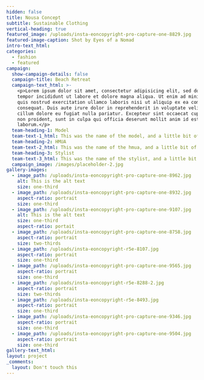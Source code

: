 ```yaml
---
hidden: false
title: Nousa Concept
subtitle: Sustainable Clothing
vertical-heading: true
featured_image: /uploads/insta-eoncopyright-pro-capture-one-8829.jpg
featured-image-caption: Shot by Eyes of a Nomad
intro-text_html:
categories:
  - fashion
  - featured
campaign:
  show-campaign-details: false
  campaign-title: Beach Retreat
  campaign-text_html: >-
    <p>Lorem ipsum dolor sit amet, consectetur adipisicing elit, sed do eiusmod
    tempor incididunt ut labore et dolore magna aliqua. Ut enim ad minim veniam,
    quis nostrud exercitation ullamco laboris nisi ut aliquip ex ea commodo
    consequat. Duis aute irure dolor in reprehenderit in voluptate velit esse
    cillum dolore eu fugiat nulla pariatur. Excepteur sint occaecat cupidatat
    non proident, sunt in culpa qui officia deserunt mollit anim id est
    laborum.</p>
  team-heading-1: Model
  team-text-1_html: This was the name of the model, and a little bit of a blurb about her.
  team-heading-2: HMUA
  team-text-2_html: This was the name of the hmua, and a little bit of a blurb about her.
  team-heading-3: Stylist
  team-text-3_html: This was the name of the stylist, and a little bit of a blurb about her.
  campaign_image: /images/placeholder-2.jpg
gallery-images:
  - image_path: /uploads/insta-eoncopyright-pro-capture-one-8962.jpg
    alt: This is the alt text
    size: one-third
  - image_path: /uploads/insta-eoncopyright-pro-capture-one-8932.jpg
    aspect-ratio: portrait
    size: one-third
  - image_path: /uploads/insta-eoncopyright-pro-capture-one-9107.jpg
    alt: This is the alt text
    size: one-third
    aspect-ratio: portait
  - image_path: /uploads/insta-eoncopyright-pro-capture-one-8758.jpg
    aspect-ratio: portrait
    size: two-thirds
  - image_path: /uploads/insta-eoncopyright-r5e-8107.jpg
    aspect-ratio: portrait
    size: one-third
  - image_path: /uploads/insta-eoncopyright-pro-capture-one-9565.jpg
    aspect-ratio: portrait
    size: one-third
  - image_path: /uploads/insta-eoncopyright-r5e-8288-2.jpg
    aspect-ratio: portrait
    size: two-thirds
  - image_path: /uploads/insta-eoncopyright-r5e-8493.jpg
    aspect-ratio: portrait
    size: one-third
  - image_path: /uploads/insta-eoncopyright-pro-capture-one-9346.jpg
    aspect-ratio: portrait
    size: one-third
  - image_path: /uploads/insta-eoncopyright-pro-capture-one-9504.jpg
    aspect-ratio: portrait
    size: one-third
gallery-text_html:
layout: project
_comments:
  layout: Don't touch this
---
```

